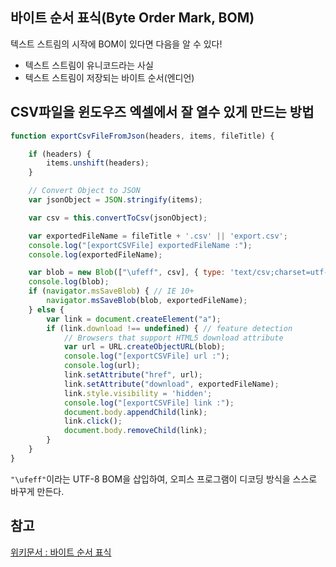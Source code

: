 ## 바이트 순서 표식(Byte Order Mark, BOM)

텍스트 스트림의 시작에 BOM이 있다면 다음을 알 수 있다!

- 텍스트 스트림이 유니코드라는 사실
- 텍스트 스트림이 저장되는 바이트 순서(엔디언)



## CSV파일을 윈도우즈 엑셀에서 잘 열수 있게 만드는 방법

```javascript
function exportCsvFileFromJson(headers, items, fileTitle) {

    if (headers) {
        items.unshift(headers);
    }

    // Convert Object to JSON
    var jsonObject = JSON.stringify(items);

    var csv = this.convertToCsv(jsonObject);

    var exportedFileName = fileTitle + '.csv' || 'export.csv';
    console.log("[exportCSVFile] exportedFileName :");
    console.log(exportedFileName);

    var blob = new Blob(["\ufeff", csv], { type: 'text/csv;charset=utf-8;' });
    console.log(blob);
    if (navigator.msSaveBlob) { // IE 10+
        navigator.msSaveBlob(blob, exportedFileName);
    } else {
        var link = document.createElement("a");
        if (link.download !== undefined) { // feature detection
            // Browsers that support HTML5 download attribute
            var url = URL.createObjectURL(blob);
            console.log("[exportCSVFile] url :");
            console.log(url);
            link.setAttribute("href", url);
            link.setAttribute("download", exportedFileName);
            link.style.visibility = 'hidden';
            console.log("[exportCSVFile] link :");
            document.body.appendChild(link);
            link.click();
            document.body.removeChild(link);
        }
    }
}
```

`"\ufeff"`이라는 UTF-8 BOM을 삽입하여, 오피스 프로그램이 디코딩 방식을 스스로 바꾸게 만든다.



## 참고

[위키문서 : 바이트 순서 표식](https://ko.wikipedia.org/wiki/%EB%B0%94%EC%9D%B4%ED%8A%B8_%EC%88%9C%EC%84%9C_%ED%91%9C%EC%8B%9D)